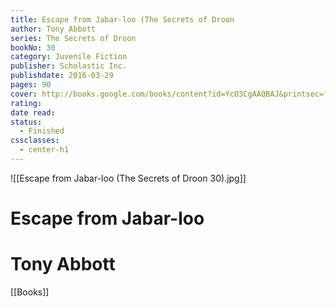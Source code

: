 ```yaml
---
title: Escape from Jabar-loo (The Secrets of Droon
author: Tony Abbott
series: The Secrets of Droon
bookNo: 30
category: Juvenile Fiction
publisher: Scholastic Inc.
publishdate: 2016-03-29
pages: 90
cover: http://books.google.com/books/content?id=YcO3CgAAQBAJ&printsec=frontcover&img=1&zoom=1&edge=curl&source=gbs_api
rating: 
date read: 
status:
  - Finished
cssclasses:
  - center-h1
---
```

![[Escape from Jabar-loo (The Secrets of Droon 30).jpg]]
# Escape from Jabar-loo
# Tony Abbott







[[Books]]